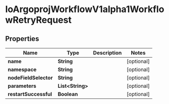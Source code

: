 
# IoArgoprojWorkflowV1alpha1WorkflowRetryRequest

## Properties
Name | Type | Description | Notes
------------ | ------------- | ------------- | -------------
**name** | **String** |  |  [optional]
**namespace** | **String** |  |  [optional]
**nodeFieldSelector** | **String** |  |  [optional]
**parameters** | **List&lt;String&gt;** |  |  [optional]
**restartSuccessful** | **Boolean** |  |  [optional]



